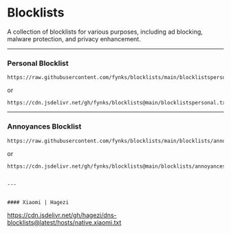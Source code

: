 # Blocklists

A collection of blocklists for various purposes, including ad blocking, malware protection, and privacy enhancement.

---

### Personal Blocklist

```
https://raw.githubusercontent.com/fynks/blocklists/main/blocklistspersonal.txt
```

or

```
https://cdn.jsdelivr.net/gh/fynks/blocklists@main/blocklistspersonal.txt
```

---

### Annoyances Blocklist

```
https://raw.githubusercontent.com/fynks/blocklists/main/blocklists/annoyances.txt
```
or

```
https://cdn.jsdelivr.net/gh/fynks/blocklists@main/blocklists/annoyances.txt


---


#### Xiaomi | Hagezi
```
https://cdn.jsdelivr.net/gh/hagezi/dns-blocklists@latest/hosts/native.xiaomi.txt
```